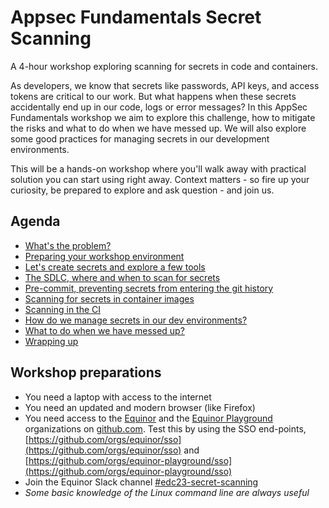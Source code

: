 # Appsec Fundamentals Secret Scanning

A 4-hour workshop exploring scanning for secrets in code and containers.

As developers, we know that secrets like passwords, API keys, and access tokens are critical to our work. But what happens when these secrets accidentally end up in our code, logs or error messages? In this AppSec Fundamentals workshop we aim to explore this challenge, how to mitigate the risks and what to do when we have messed up. We will also explore some good practices for managing secrets in our development environments.

This will be a hands-on workshop where you'll walk away with practical solution you can start using right away. Context matters - so fire up your curiosity, be prepared to explore and ask question - and join us.

## Agenda

- [What's the problem?](ex-01/readme.md)
- [Preparing your workshop environment](ex-02/readme.md)
- [Let's create secrets and explore a few tools](ex-03/readme.md) 
- [The SDLC, where and when to scan for secrets](ex-04/readme.md)
- [Pre-commit, preventing secrets from entering the git history](ex-05/readme.md)
- [Scanning for secrets in container images](ex-06/readme.md)
- [Scanning in the CI](ex-07/readme.md)
- [How do we manage secrets in our dev environments?](ex-08/readme.md)
- [What to do when we have messed up?](ex-09/readme.md)
- [Wrapping up](ex-10/readme.md)

## Workshop preparations

- You need a laptop with access to the internet
- You need an updated and modern browser (like Firefox)
- You need access to the [Equinor](https://github.com/equinor) and the [Equinor Playground](https://github.com/equinor-playground) organizations on [github.com](https://github.com). Test this by using the SSO end-points, [https://github.com/orgs/equinor/sso](https://github.com/orgs/equinor/sso) and [https://github.com/orgs/equinor-playground/sso](https://github.com/orgs/equinor-playground/sso)
- Join the Equinor Slack channel [#edc23-secret-scanning](https://equinor.slack.com/archives/C05RAFLKTDZ)
- *Some basic knowledge of the Linux command line are always useful*
